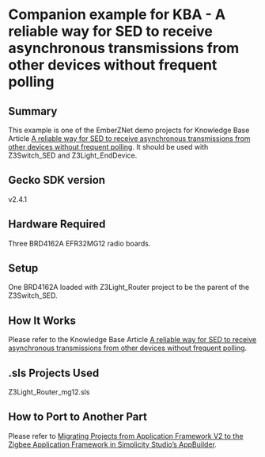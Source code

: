 # Companion example for KBA - A reliable way for SED to receive asynchronous transmissions from other devices without frequent polling

## Summary ##

This example is one of the EmberZNet demo projects for Knowledge Base Article [A reliable way for SED to receive asynchronous transmissions from other devices without frequent polling](https://www.silabs.com/community/wireless/zigbee-and-thread/knowledge-base.entry.html/2018/11/29/a_reliable_way_fors-OTah). It should be used with Z3Switch_SED and Z3Light_EndDevice.

## Gecko SDK version ##

v2.4.1

## Hardware Required ##

Three BRD4162A EFR32MG12 radio boards.

## Setup ##

One BRD4162A loaded with Z3Light_Router project to be the parent of the Z3Switch_SED.

## How It Works ##

Please refer to the Knowledge Base Article [A reliable way for SED to receive asynchronous transmissions from other devices without frequent polling](https://www.silabs.com/community/wireless/zigbee-and-thread/knowledge-base.entry.html/2018/11/29/a_reliable_way_fors-OTah).

## .sls Projects Used ##

Z3Light_Router_mg12.sls

## How to Port to Another Part ##

Please refer to [Migrating Projects from Application Framework V2 to the Zigbee Application Framework in Simplicity Studio’s AppBuilder](https://www.silabs.com/community/wireless/zigbee-and-thread/knowledge-base.entry.html/2019/05/30/migrating_projectsf-AsOr).